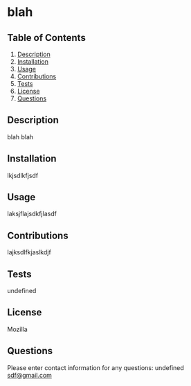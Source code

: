 # blah
  ## Table of Contents
  1. [Description](#description)
  2. [Installation](#installation)
  3. [Usage](#usage)
  4. [Contributions](#contributions)
  5. [Tests](#tests)
  6. [License](#license)
  7. [Questions](#questions)

  ## Description
  blah blah

  ## Installation
  lkjsdlkfjsdf

  ## Usage
  laksjflajsdkfjlasdf

  ## Contributions
  lajksdlfkjaslkdjf

  ## Tests
  undefined

  ## License
  Mozilla

  ## Questions
  Please enter contact information for any questions:
  undefined
  sdf@gmail.com

